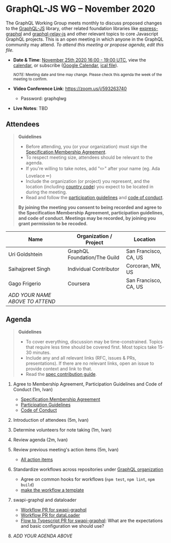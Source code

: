 # GraphQL-JS WG – November 2020

The GraphQL Working Group meets monthly to discuss proposed changes to the [GraphQL-JS](https://github.com/graphql/graphql-spec) library, other related foundation libraries like [express-graphql](https://github.com/graphql/express-graphql) and [graphql-relay-js](https://github.com/graphql/graphql-relay-js) and other
relevant topics to core Javascript GraphQL projects. This is an open meeting in which
anyone in the GraphQL community may attend. *To attend this meeting or propose
agenda, edit this file.*

- **Date & Time**: [November 25th 2020 16:00 - 19:00 UTC](https://www.timeanddate.com/worldclock/meetingdetails.html?year=2020&month=11&day=25&hour=16&min=0&sec=0&p1=224&p2=179&p3=136&p4=37&p5=239&p6=101&p7=152), view the [calendar](https://calendar.google.com/calendar/embed?src=linuxfoundation.org_ik79t9uuj2p32i3r203dgv5mo8%40group.calendar.google.com), or subscribe ([Google Calendar](https://calendar.google.com/calendar?cid=bGludXhmb3VuZGF0aW9uLm9yZ19pazc5dDl1dWoycDMyaTNyMjAzZGd2NW1vOEBncm91cC5jYWxlbmRhci5nb29nbGUuY29t), [ical file](https://calendar.google.com/calendar/ical/linuxfoundation.org_ik79t9uuj2p32i3r203dgv5mo8%40group.calendar.google.com/public/basic.ics)).

  <small>*NOTE:* Meeting date and time may change. Please check this agenda the week of the meeting to confirm.</small>
- **Video Conference Link**: https://zoom.us/j/593263740
  - Password: graphqlwg
- **Live Notes**: TBD

## Attendees

> **Guidelines**
> - Before attending, you (or your organization) must sign the [Specification Membership Agreement](https://github.com/graphql/foundation).
> - To respect meeting size, attendees should be relevant to the agenda.
> - If you're willing to take notes, add "✏️" after your name (eg. Ada Lovelace ✏)
> - Include the organization (or project) you represent, and the location (including [country code](https://en.wikipedia.org/wiki/List_of_ISO_3166_country_codes#Current_ISO_3166_country_codes)) you expect to be located in during the meeting.
> - Read and follow the [participation guidelines](https://github.com/graphql/graphql-js-wg#participation-guidelines) and [code of conduct](https://github.com/graphql/foundation/blob/master/CODE-OF-CONDUCT.md).
>
> **By joining the meeting you consent to being recorded and agree to the Specification Membership Agreement, participation guidelines, and code of conduct. Meetings may be recorded, by joining you grant permission to be recoded.**

| Name                     | Organization / Project       | Location
| ------------------------ | ---------------------------- | ------------------------
| Uri Goldshtein           | GraphQL Foundation/The Guild | San Francisco, CA, US
| Saihajpreet Singh        | Individual Contributor       | Corcoran, MN, US
| Gago Frigerio  | Coursera                     | San Francisco, CA, US |
| *ADD YOUR NAME ABOVE TO ATTEND*


## Agenda

> **Guidelines**
>
> - To cover everything, discussion may be time-constrained. Topics that require less time should be covered first. Most topics take 15-30 minutes.
> - Include any and all relevant links (RFC, issues & PRs, presentations). If there are no relevant links, open an issue to provide context and link to that.
> - Read the [spec contribution guide](https://github.com/graphql/graphql-spec/blob/master/CONTRIBUTING.md).

<!--

Example agenda item:

1. Discuss moving the subscriptions proposal to stage 2 (30m, Lee)
   - [Subscriptions RFC](link.to/the-relevant/pr-or-issue-or-doc)
   - [GraphQL.js PR](github.link/to/the/project/pr)
   - [Another Relevant Link](youre.getting/the-idea.now)

-->

1. Agree to Membership Agreement, Participation Guidelines and Code of Conduct (1m, Ivan)
   - [Specification Membership Agreement](https://github.com/graphql/foundation)
   - [Participation Guidelines](https://github.com/graphql/graphql-js-wg#participation-guidelines)
   - [Code of Conduct](https://github.com/graphql/foundation/blob/master/CODE-OF-CONDUCT.md)
1. Introduction of attendees (5m, Ivan)
1. Determine volunteers for note taking (1m, Ivan)
1. Review agenda (2m, Ivan)
1. Review previous meeting's action items (5m, Ivan)
   - [All action items](https://github.com/graphql/graphql-js-wg/issues?q=is%3Aissue+label%3A%22Action+item+%3Aclapper%3A%22)
1. Standardize workflows across repositories under [GraphQL organization](https://github.com/graphql)
   - Agree on common hooks for workflows (`npm test`, `npm lint`, `npm build`)
   - [make the workflow a template](https://docs.github.com/en/free-pro-team@latest/actions/learn-github-actions/sharing-workflows-with-your-organization)

1. swapi-graphql and dataloader
   - [Workflow PR for swapi-graphql](https://github.com/graphql/swapi-graphql/pull/185)
   - [Workflow PR for dataLoader](https://github.com/graphql/dataloader/pull/255)
   - [Flow to Typescript PR for swapi-graphql](https://github.com/graphql/swapi-graphql/pull/191): What are the expectations and basic configuration we should use?
1. _ADD YOUR AGENDA ABOVE_
